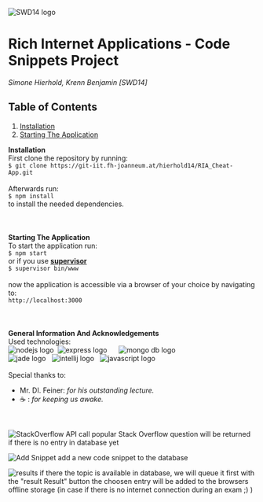 ![SWD14 logo](http://i.imgur.com/ce4TSEU.jpg)

# Rich Internet Applications - Code Snippets Project
_Simone Hierhold, Krenn Benjamin [SWD14]_

## Table of Contents
1. [Installation](#Installation)
1. [Starting The Application](#Installation)

**Installation**
<br>
First clone the repository by running:<br>
`$ git clone https://git-iit.fh-joanneum.at/hierhold14/RIA_Cheat-App.git`
<br><br>
Afterwards run:<br>
`$ npm install`
<br>
to install the needed dependencies.
<br><br><br><br>
**Starting The Application**
<br>
To start the application run:<br>
`$ npm start`
<br>
or if you use [**supervisor**](https://www.npmjs.com/browse/keyword/supervisor)<br>
`$ supervisor bin/www`
<br>
<br>
now the application is accessible via a browser of your choice by navigating to:<br>
`http://localhost:3000`
<br><br><br><br>
**General Information And Acknowledgements**
<br>
Used technologies:
<br>
![nodejs logo](https://cdn4.iconfinder.com/data/icons/logos-3/456/nodejs-new-pantone-black-128.png)&nbsp;
![express logo](http://nodejs-cloud.com/img/128px/expressjs.png)&nbsp;&nbsp;&nbsp;&nbsp;&nbsp;
![mongo db logo](https://community.logentries.com/wp-content/uploads/2015/03/mongodb-pack-icon.png)
<br>
![jade logo](https://d13yacurqjgara.cloudfront.net/users/11525/screenshots/541227/dribble_f_teaser.png)&nbsp;&nbsp;
![intellij logo](https://chocolatey.org/content/packageimages/IntelliJIDEA.2016.0.png)&nbsp;&nbsp;
![javascript logo](http://www.devpointlabs.com/assets/javascript/javascript-icon-59b52f096f36f476bbdfac982a25240583d483b1157b76771e59077025f62d38.png)
<br><br>
Special thanks to:
* Mr. DI. Feiner: _for his outstanding lecture._
* &#9749; : _for keeping us awake._

<br><br>
![StackOverflow API call](http://imgur.com/a/peP2O)
popular Stack Overflow question will be returned if there is no entry in database yet

![Add Snippet](http://imgur.com/a/IYFBz)
add a new code snippet to the database

![results](http://imgur.com/a/v0sMk)
if there the topic is available in database, we will queue it first
with the "result Result" button the choosen entry will be added to the browsers offline storage (in case if there is no internet connection during an exam ;) ) 


